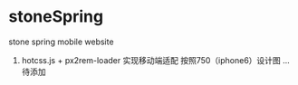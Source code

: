 # stoneSpring
stone spring mobile website


1. hotcss.js + px2rem-loader 实现移动端适配 按照750（iphone6）设计图
... 待添加
